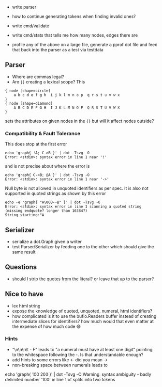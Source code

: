 * write parser

* how to continue generating tokens when finding invalid ones?

* write cmd/validate
* write cmd/stats that tells me how many nodes, edges there are
* profile any of the above on a large file, generate a pprof dot file and feed that back into the
parser as a test via testdata

## Parser

* Where are commas legal?
* Are `{}` creating a lexical scope? This

```
{ node [shape=circle]
    a b c d e f g h  i j k l m n o p  q r s t u v w x
}
{ node [shape=diamond]
    A B C D E F G H  I J K L M N O P  Q R S T U V W X
}
```

sets the attributes on given nodes in the `{}` but will it affect nodes outside?

### Compatibility & Fault Tolerance

This does stop at the first error

```
echo 'graph{ !A; C->B }' | dot -Tsvg -O
Error: <stdin>: syntax error in line 1 near '!'
```

and is not precise about where the error is

```
echo 'graph{ C->B; @A }' | dot -Tsvg -O
Error: <stdin>: syntax error in line 1 near '->'
```

Null byte is not allowed in unquoted identifiers as per spec. It is also not supported in quoted
strings as shown by this error

```
echo -e 'graph{ "A\000--B" }' | dot -Tsvg -O
Error: <stdin>: syntax error in line 1 scanning a quoted string (missing endquote? longer than 16384?)
String starting:"A
```

## Serializer

* serialize a dot.Graph given a writer
* test Parser/Serializer by feeding one to the other which should give the same result

## Questions

* should I strip the quotes from the literal? or leave that up to the parser?

## Nice to have


* lex html string
* expose the knowledge of quoted, unquoted, numeral, html identifiers? 
* how complicated is it to use the bufio.Readers buffer instead of creating intermediate slices for
identifiers? how much would that even matter at the expense of how much code :sweat_smile:

### Hints

* "\n\n\n\t  - F" leads to "a numeral must have at least one digit" pointing to the whitespace
following the -. Is that understandable enough?
* add hints to some errors like <- did you mean ->
* non-breaking space between numerals leads to

echo 'graph{ 100 200 }' | dot -Tsvg -O
Warning: syntax ambiguity - badly delimited number '100' in line 1 of <stdin> splits into two tokens

